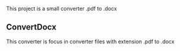 This project is a small converter .pdf to .docx

## ConvertDocx

This converter is focus in converter files with extension .pdf to .docx

